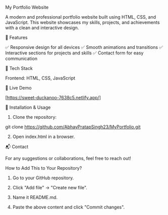 My Portfolio Website

A modern and professional portfolio website built using HTML, CSS, and JavaScript. This website showcases my skills, projects, and achievements with a clean and interactive design.

🌟 Features

✅ Responsive design for all devices
✅ Smooth animations and transitions
✅ Interactive sections for projects and skills
✅ Contact form for easy communication


🔧 Tech Stack

Frontend: HTML, CSS, JavaScript


🚀 Live Demo

[https://sweet-duckanoo-7638c5.netlify.app/]




📂 Installation & Usage

1. Clone the repository:

git clone https://github.com/AbhayPratapSingh23/MyPortfolio.git

2. Open index.html in a browser.




📬 Contact

For any suggestions or collaborations, feel free to reach out!




How to Add This to Your Repository?

1. Go to your GitHub repository.

2. Click "Add file" → "Create new file".


3. Name it README.md.


4. Paste the above content and click "Commit changes".
